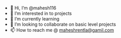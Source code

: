 - 👋 Hi, I’m @mahesh116
- 👀 I’m interested in to projects
- 🌱 I’m currently learning 
- 💞️ I’m looking to collaborate on basic level projects
- 📫 How to reach me @ maheshrentla@gamil.com

<!---
mahesh164/mahesh164 is a ✨ special ✨ repository because its `README.md` (this file) appears on your GitHub profile.
You can click the Preview link to take a look at your changes.
--->
